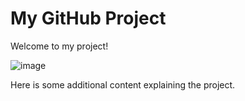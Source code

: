 # My GitHub Project

Welcome to my project!

![image](https://github.com/user-attachments/assets/a34acb55-547f-4201-94ca-23a4fcb6b252)

Here is some additional content explaining the project.
